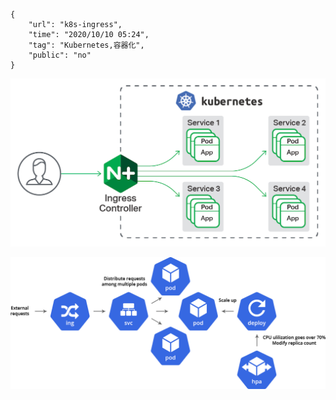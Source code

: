 ```
{
    "url": "k8s-ingress",
    "time": "2020/10/10 05:24",
    "tag": "Kubernetes,容器化",
    "public": "no"
}
```



![](../../static/uploads/k8s-ingress.png)





![](../../static/uploads/k8s-scaling-out.png)

